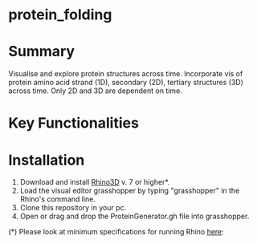 # protein_folding


<!--- just![CROP4](https://github.com/alan-turing-institute/CROP_unity/blob/master/Assets/media/crop_1.gif) --->

# Summary

Visualise and explore protein structures across time. Incorporate vis of protein amino acid strand (1D), secondary (2D), tertiary structures (3D) across time. Only 2D and 3D are dependent on time.


# Key Functionalities


# Installation
1. Download and install [Rhino3D](https://www.rhino3d.com/) v. 7 or higher*. 
2. Load the visual editor grasshopper by typing "grasshopper" in the Rhino's command line.
3. Clone this repository in your pc.
4. Open or drag and drop the ProteinGenerator.gh file into grasshopper. 


(*) Please look at minimum specifications for running Rhino [here](https://www.rhino3d.com/7/system-requirements/): 

